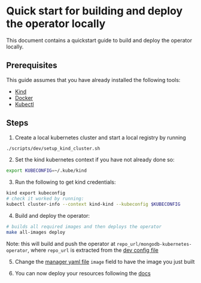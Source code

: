 # Quick start for building and deploy the operator locally

This document contains a quickstart guide to build and deploy the operator locally.


## Prerequisites
This guide assumes that you have already installed the following tools:

* [Kind](https://kind.sigs.k8s.io/)
* [Docker](https://www.docker.com/)
* [Kubectl](https://kubernetes.io/docs/tasks/tools/install-kubectl/)


## Steps

1. Create a local kubernetes cluster and start a local registry by running

```sh
./scripts/dev/setup_kind_cluster.sh
```

2. Set the kind kubernetes context if you have not already done so:
```bash
export KUBECONFIG=~/.kube/kind
```

3. Run the following to get kind credentials:

```sh
kind export kubeconfig
# check it worked by running:
kubectl cluster-info --context kind-kind --kubeconfig $KUBECONFIG
```

4. Build and deploy the operator:

```sh
# builds all required images and then deploys the operator
make all-images deploy
```


Note: this will build and push the operator at `repo_url/mongodb-kubernetes-operator`, where `repo_url` is extracted from the [dev config file](./contributing.md#developing-locally)

5. Change the [manager yaml file](../config/manager/manager.yaml) `image` field to have the image you just built

6. You can now deploy your resources following the [docs](../docs/README.md)
